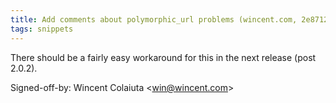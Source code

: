 ```yaml
---
title: Add comments about polymorphic_url problems (wincent.com, 2e87120)
tags: snippets
---
```


There should be a fairly easy workaround for this in the next release (post 2.0.2).

Signed-off-by: Wincent Colaiuta &lt;win@wincent.com&gt;
